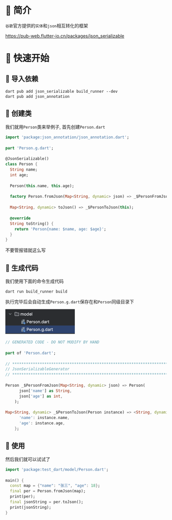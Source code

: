 # 🍎 简介

`谷歌`官方提供的`实体`和`json`相互转化的框架

https://pub-web.flutter-io.cn/packages/json_serializable

# 🍎 快速开始

## 🌲 导入依赖

```
dart pub add json_serializable build_runner --dev
dart pub add json_annotation
```

## 🌲 创建类

我们就用`Person`类来举例子, 首先创建`Person.dart`

```dart
import 'package:json_annotation/json_annotation.dart';

part 'Person.g.dart';

@JsonSerializable()
class Person {
  String name;
  int age;

  Person(this.name, this.age);

  factory Person.fromJson(Map<String, dynamic> json) => _$PersonFromJson(json);

  Map<String, dynamic> toJson() => _$PersonToJson(this);

  @override
  String toString() {
    return 'Person{name: $name, age: $age}';
  }
}
```

不要管报错就这么写

## 🌲 生成代码

我们使用下面的命令生成代码

```
dart run build_runner build
```

执行完毕后会自动生成`Person.g.dart`保存在和`Person`同级目录下

![](images/Pasted%20image%2020231115101817.png)

```dart
// GENERATED CODE - DO NOT MODIFY BY HAND

part of 'Person.dart';

// **************************************************************************
// JsonSerializableGenerator
// **************************************************************************

Person _$PersonFromJson(Map<String, dynamic> json) => Person(
      json['name'] as String,
      json['age'] as int,
    );

Map<String, dynamic> _$PersonToJson(Person instance) => <String, dynamic>{
      'name': instance.name,
      'age': instance.age,
    };
```

## 🌲 使用

然后我们就可以试试了

```dart
import 'package:test_dart/model/Person.dart';

main() {
  const map = {"name": "张三", "age": 18};
  final per = Person.fromJson(map);
  print(per);
  final jsonString = per.toJson();
  print(jsonString);
}
```